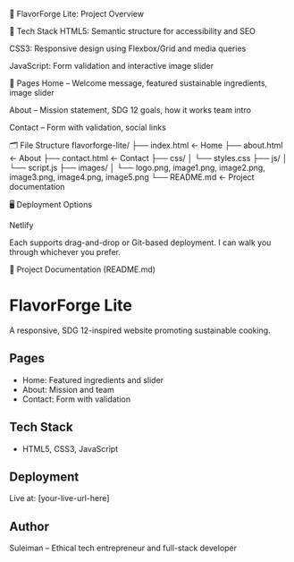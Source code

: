 🌿 FlavorForge Lite: Project Overview

🔧 Tech Stack
HTML5: Semantic structure for accessibility and SEO

CSS3: Responsive design using Flexbox/Grid and media queries

JavaScript: Form validation and interactive image slider

📄 Pages
Home – Welcome message, featured sustainable ingredients, image slider

About – Mission statement, SDG 12 goals, how it works team intro

Contact – Form with validation, social links

🗂️ File Structure
flavorforge-lite/
├── index.html         ← Home
├── about.html         ← About
├── contact.html       ← Contact
├── css/
│   └── styles.css
├── js/
│   └── script.js
├── images/
│   └── logo.png, image1.png, image2.png, image3.png, image4.png, image5.png
└── README.md          ← Project documentation

🖥️ Deployment Options

Netlify

Each supports drag-and-drop or Git-based deployment.
 I can walk you through whichever you prefer.

📑 Project Documentation (README.md)
# FlavorForge Lite

A responsive, SDG 12-inspired website promoting sustainable cooking.

## Pages
- Home: Featured ingredients and slider
- About: Mission and team
- Contact: Form with validation

## Tech Stack
- HTML5, CSS3, JavaScript

## Deployment
Live at: [your-live-url-here]

## Author
Suleiman – Ethical tech entrepreneur and full-stack developer
